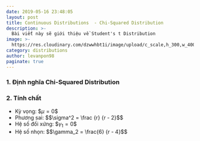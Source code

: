 ```yaml
---
date: 2019-05-16 23:48:05
layout: post
title: Continuous Distributions  - Chi-Squared Distribution
description: >-
  Bài viết này sẽ giới thiệu về Student's t Distribution
image: >-
  https://res.cloudinary.com/dzwwhbt1i/image/upload/c_scale,h_300,w_400/v1569008243/1200px-Normal_Distribution_PDF.svg_w2r9gl.png
category: distributions
author: levanpon98
paginate: true
---
```


### 1. Định nghĩa Chi-Squared Distribution

### 2. Tính chất

- Kỳ vọng: \$$\mu = 0$$
- Phương sai: \$$\sigma^2 = \frac {r} {r - 2}$$
- Hệ số đối xứng: \$$\gamma_1 = 0$$
- Hệ số nhọn: \$$\gamma_2 = \frac{6} {r - 4}$$